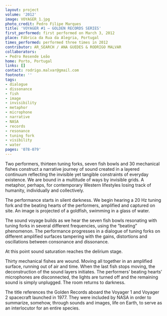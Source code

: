 ```yaml
---
layout: project
volume: '2012'
image: VOYAGER_1.jpg
photo_credit: Pedro Filipe Marques
title: 'VOYAGER #1 — GOLDEN RECORDS SERIES'
first_performed: first performed on March 3, 2012
place: Fábrica da Rua da Alegria, Portugal
times_performed: performed three times in 2012
contributor: AR_SEARCH / ANA GUEDES & RODRIGO MALVAR
collaborators:
- Pedro Resende Leão
home: Porto, Portugal
links: []
contact: rodrigo.malvar@gmail.com
footnote: ''
tags:
- dialogue
- dissonance
- fish
- image
- invisibility
- metaphor
- microphone
- narrative
- NASA
- records
- resonance
- tuning fork
- visibility
- water
pages: '078-079'
---
```


Two performers, thirteen tuning forks, seven fish bowls and 30 mechanical fishes construct a narrative journey of sound created in a layered continuum reflecting the invisible yet tangible constraints of everyday existence. We are bound in a multitude of ways by invisible grids. A metaphor, perhaps, for contemporary Western lifestyles losing track of humanity, individually and collectively.

The performance starts in silent darkness. We begin hearing a 20 Hz tuning fork and the beating hearts of the performers, amplified and captured on site. An image is projected of a goldfish, swimming in a glass of water.

The sound voyage builds as we hear the seven fish bowls resonating with tuning forks in several different frequencies, using the “beating” phenomenon. The performance progresses in a dialogue of tuning forks on different amplified surfaces tampering with the gains, distortions and oscillations between consonance and dissonance.

At this point sound saturation reaches the delirium stage.

Thirty mechanical fishes are wound. Moving all together in an amplified surface, running out of air and time. When the last fish stops moving, the deconstruction of the sound layers initiates. The performers’ beating hearts’ microphones are disconnected, the lights are turned off and the remaining sound is simply unplugged. The room returns to darkness.

The title references the Golden Records aboard the Voyager 1 and Voyager 2 spacecraft launched in 1977. They were included by NASA in order to summarize, somehow, through sounds and images, life on Earth, to serve as an interlocutor for an entire species.
